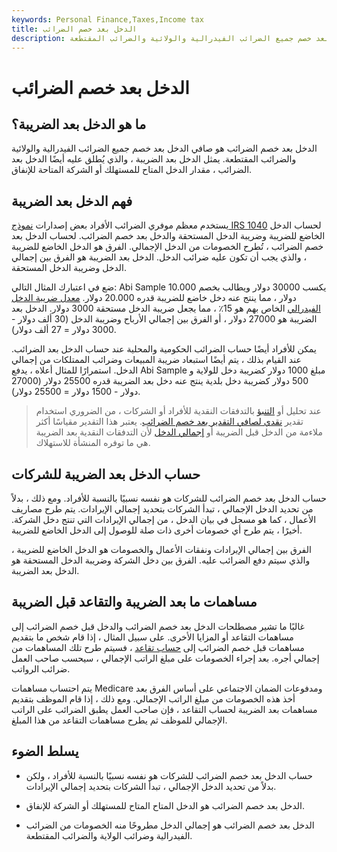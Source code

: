 ```yaml
---
keywords: Personal Finance,Taxes,Income tax
title: الدخل بعد خصم الضرائب
description: الدخل بعد خصم الضرائب هو صافي الدخل بعد خصم جميع الضرائب الفيدرالية والولائية والضرائب المقتطعة.
---
```


# الدخل بعد خصم الضرائب
## ما هو الدخل بعد الضريبة؟

الدخل بعد خصم الضرائب هو صافي الدخل بعد خصم جميع الضرائب الفيدرالية والولائية والضرائب المقتطعة. يمثل الدخل بعد الضريبة ، والذي يُطلق عليه أيضًا الدخل بعد الضرائب ، مقدار الدخل المتاح للمستهلك أو الشركة المتاحة للإنفاق.

## فهم الدخل بعد الضريبة

يستخدم معظم موفري الضرائب الأفراد بعض إصدارات [نموذج IRS 1040](/1040) لحساب الدخل الخاضع للضريبة وضريبة الدخل المستحقة والدخل بعد خصم الضرائب. لحساب الدخل بعد خصم الضرائب ، تُطرح الخصومات من الدخل الإجمالي. الفرق هو الدخل الخاضع للضريبة ، والذي يجب أن تكون عليه ضرائب الدخل. الدخل بعد الضريبة هو الفرق بين إجمالي الدخل وضريبة الدخل المستحقة.

ضع في اعتبارك المثال التالي: Abi Sample يكسب 30000 دولار ويطالب بخصم 10.000 دولار ، مما ينتج عنه دخل خاضع للضريبة قدره 20.000 دولار. [معدل ضريبة الدخل الفيدرالي](/federal_income_tax) الخاص بهم هو 15٪ ، مما يجعل ضريبة الدخل مستحقة 3000 دولار. الدخل بعد الضريبة هو 27000 دولار ، أو الفرق بين إجمالي الأرباح وضريبة الدخل (30 ألف دولار - 3000 دولار = 27 ألف دولار).

يمكن للأفراد أيضًا حساب الضرائب الحكومية والمحلية عند حساب الدخل بعد الضرائب. عند القيام بذلك ، يتم أيضًا استبعاد ضريبة المبيعات وضرائب الممتلكات من إجمالي الدخل. استمرارًا للمثال أعلاه ، يدفع Abi Sample مبلغ 1000 دولار كضريبة دخل للولاية و 500 دولار كضريبة دخل بلدية ينتج عنه دخل بعد الضريبة قدره 25500 دولار (27000 دولار - 1500 دولار = 25500 دولار).

> عند تحليل أو [التنبؤ](/forecasting) بالتدفقات النقدية للأفراد أو الشركات ، من الضروري استخدام تقدير [نقدي لصافي التقدير بعد خصم الضرائب](/net-cash). يعتبر هذا التقدير مقياسًا أكثر ملاءمة من الدخل قبل الضريبة أو [إجمالي الدخل](/gross_earnings) لأن التدفقات النقدية بعد الضريبة هي ما توفره المنشأة للاستهلاك.

>

## حساب الدخل بعد الضريبة للشركات

حساب الدخل بعد خصم الضرائب للشركات هو نفسه نسبيًا بالنسبة للأفراد. ومع ذلك ، بدلاً من تحديد الدخل الإجمالي ، تبدأ الشركات بتحديد إجمالي الإيرادات. يتم طرح مصاريف الأعمال ، كما هو مسجل في بيان الدخل ، من إجمالي الإيرادات التي تنتج دخل الشركة. أخيرًا ، يتم طرح أي خصومات أخرى ذات صلة للوصول إلى الدخل الخاضع للضريبة.

الفرق بين إجمالي الإيرادات ونفقات الأعمال والخصومات هو الدخل الخاضع للضريبة ، والذي سيتم دفع الضرائب عليه. الفرق بين دخل الشركة وضريبة الدخل المستحقة هو الدخل بعد الضريبة.

## مساهمات ما بعد الضريبة والتقاعد قبل الضريبة

غالبًا ما تشير مصطلحات الدخل بعد خصم الضرائب والدخل قبل خصم الضرائب إلى مساهمات التقاعد أو المزايا الأخرى. على سبيل المثال ، إذا قام شخص ما بتقديم مساهمات قبل خصم الضرائب إلى [حساب تقاعد](/ira) ، فسيتم طرح تلك المساهمات من إجمالي أجره. بعد إجراء الخصومات على مبلغ الراتب الإجمالي ، سيحسب صاحب العمل ضرائب الرواتب.

يتم احتساب مساهمات Medicare ومدفوعات الضمان الاجتماعي على أساس الفرق بعد أخذ هذه الخصومات من مبلغ الراتب الإجمالي. ومع ذلك ، إذا قام الموظف بتقديم مساهمات بعد الضريبة لحساب التقاعد ، فإن صاحب العمل يطبق الضرائب على الراتب الإجمالي للموظف ثم يطرح مساهمات التقاعد من هذا المبلغ.

## يسلط الضوء

- حساب الدخل بعد خصم الضرائب للشركات هو نفسه نسبيًا بالنسبة للأفراد ، ولكن بدلاً من تحديد الدخل الإجمالي ، تبدأ الشركات بتحديد إجمالي الإيرادات.

- الدخل بعد خصم الضرائب هو الدخل المتاح المتاح للمستهلك أو الشركة للإنفاق.

- الدخل بعد خصم الضرائب هو إجمالي الدخل مطروحًا منه الخصومات من الضرائب الفيدرالية وضرائب الولاية والضرائب المقتطعة.

